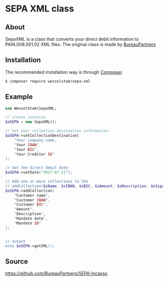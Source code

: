 # SEPA XML class

## About

SepaXML is a class that converts your direct debit information to PAIN.008.001.02 XML files. The original class is made by [BureauPartners](https://github.com/BureauPartners/SEPA-Incasso)

## Installation

The recommended installation way is through [Composer](https://getcomposer.org).

```bash
$ composer require wesselstam/sepa-xml
```

## Example

```php
use WesselStam\SepaXML;

// create instance
$oSEPA = new SepaXML();

// Set your collection destination information
$oSEPA->setCollectionDestination(
    "Your company name, 
    "Your IBAN", 
    "Your BIC", 
    "Your Creditor ID"
);

// Set the direct debit date
$oSEPA->setDate("2017-07-11");

// Add one or more collections to the 
// addCollection($sName, $sIBAN, $sBIC, $iAmount, $sDescription, $sSignedDate, $sMandateID)
$oSEPA->addCollection(
    "Customer name",
    "Customer IBAN",
    "Customer BIC",
    "Amount",
    "Description",
    "Mandate date",
    "Mandate ID"
);


// output
echo $oSEPA->getXML();
```

## Source
https://github.com/BureauPartners/SEPA-Incasso